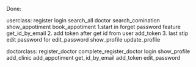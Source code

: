 Done:

userclass:
    register
    login
    search_all doctor
    search_comination
    show_appotiment
    book_appotiment
    1.start in forget password feature
    get_id_by_email
    2. add token after get id from user
    add_token
    3. last stip edit password for 
    edit_password
    show_profile
    update_profile

doctorclass:
    register_doctor
    complete_register_doctor
    login
    show_profile
    add_clinic
    add_appotiment
    get_id_by_email
    add_token
    edit_password
